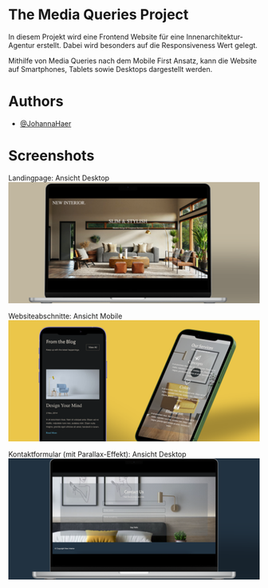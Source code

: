 # The Media Queries Project
In diesem Projekt wird eine Frontend Website für eine Innenarchitektur-Agentur erstellt. Dabei wird besonders auf die Responsiveness Wert gelegt.

Mithilfe von Media Queries nach dem Mobile First Ansatz, kann die Website auf Smartphones, Tablets sowie Desktops dargestellt werden.

# Authors
- [@JohannaHaer](https://github.com/JohannaHaer)

# Screenshots
Landingpage: Ansicht Desktop
![Mockup Website Landingpage](./assets/img/1.png)

Websiteabschnitte: Ansicht Mobile
![Mockup Website Mobile Version](./assets/img/2.png)

Kontaktformular (mit Parallax-Effekt): Ansicht Desktop
![Mockup Website Desktop Version](./assets/img/3.png)
